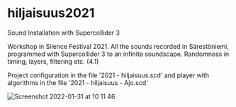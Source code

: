 # hiljaisuus2021
Sound Installation with Supercollider 3 

Workshop in Silence Festival 2021. All the sounds recorded in Särestöniemi, programmed with Supercollider 3 to 
an infinite soundscape. Randomness in timing, layers, filtering etc. (4.1)

Project configuration in the file '2021 - hiljaisuus.scd' and player with algorithms in the file '2021 - hiljaisuus - Ajo.scd'

![Screenshot 2022-01-31 at 10 11 46](https://user-images.githubusercontent.com/93654870/151759788-eacc68cd-570b-4dac-adc9-8b39df469c23.png)
